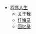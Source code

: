 <!--
 * @Author: JDR
 * @Date: 2020-08-03 16:30:31
 * @LastEditTime: 2020-08-03 19:01:49
 * @LastEditors: Please set LastEditors
 * @Description: 侧边栏
 * @FilePath: \JDR_Blog\docs\sidebar.md
--> 
* [程序人生](Procedural_life/About_Me/)
  * [关于我](Procedural_life/About_Me/About_Me.md)
  * [忏悔录](Procedural_life/Confession/Confession.md)
  * [回忆录](Procedural_life/Memoir/Memoir.md)